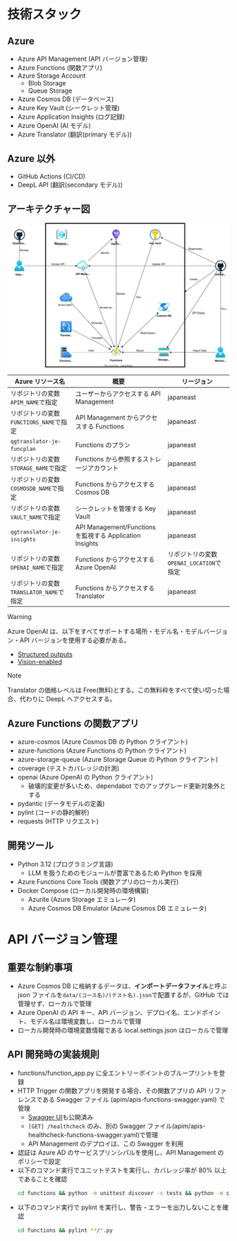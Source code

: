 # 技術スタック

## Azure

- Azure API Management (API バージョン管理)
- Azure Functions (関数アプリ)
- Azure Storage Account
  - Blob Storage
  - Queue Storage
- Azure Cosmos DB (データベース)
- Azure Key Vault (シークレット管理)
- Azure Application Insights (ログ記録)
- Azure OpenAI (AI モデル)
- Azure Translator (翻訳(primary モデル))

## Azure 以外

- GitHub Actions (CI/CD)
- DeepL API (翻訳(secondary モデル))

## アーキテクチャー図

![architecture.drawio](architecture.drawio.svg)

| Azure リソース名                        | 概要                                                     | リージョン                              |
| --------------------------------------- | -------------------------------------------------------- | --------------------------------------- |
| リポジトリの変数`APIM_NAME`で指定       | ユーザーからアクセスする API Management                  | japaneast                               |
| リポジトリの変数`FUNCTIONS_NAME`で指定  | API Management からアクセスする Functions                | japaneast                               |
| `qgtranslator-je-funcplan`              | Functions のプラン                                       | japaneast                               |
| リポジトリの変数`STORAGE_NAME`で指定    | Functions から参照するストレージアカウント               | japaneast                               |
| リポジトリの変数`COSMOSDB_NAME`で指定   | Functions からアクセスする Cosmos DB                     | japaneast                               |
| リポジトリの変数`VAULT_NAME`で指定      | シークレットを管理する Key Vault                         | japaneast                               |
| `qgtranslator-je-insights`              | API Management/Functions を監視する Application Insights | japaneast                               |
| リポジトリの変数`OPENAI_NAME`で指定     | Functions からアクセスする Azure OpenAI                  | リポジトリの変数`OPENAI_LOCATION`で指定 |
| リポジトリの変数`TRANSLATOR_NAME`で指定 | Functions からアクセスする Translator                    | japaneast                               |

> [!WARNING]  
> Azure OpenAI は、以下をすべてサポートする場所・モデル名・モデルバージョン・API バージョンを使用する必要がある。
>
> - [Structured outputs](https://learn.microsoft.com/ja-jp/azure/ai-services/openai/how-to/structured-outputs)
> - [Vision-enabled](https://learn.microsoft.com/ja-jp/azure/ai-services/openai/how-to/gpt-with-vision)

> [!NOTE]  
> Translator の価格レベルは Free(無料)とする。この無料枠をすべて使い切った場合、代わりに DeepL へアクセスする。

## Azure Functions の関数アプリ

- azure-cosmos (Azure Cosmos DB の Python クライアント)
- azure-functions (Azure Functions の Python クライアント)
- azure-storage-queue (Azure Storage Queue の Python クライアント)
- coverage (テストカバレッジの計測)
- openai (Azure OpenAI の Python クライアント)
  - 破壊的変更が多いため、dependabot でのアップグレード更新対象外とする
- pydantic (データモデルの定義)
- pylint (コードの静的解析)
- requests (HTTP リクエスト)

## 開発ツール

- Python 3.12 (プログラミング言語)
  - LLM を扱うためのモジュールが豊富であるため Python を採用
- Azure Functions Core Tools (関数アプリのローカル実行)
- Docker Compose (ローカル開発時の環境構築)
  - Azurite (Azure Storage エミュレータ)
  - Azure Cosmos DB Emulator (Azure Cosmos DB エミュレータ)

# API バージョン管理

## 重要な制約事項

- Azure Cosmos DB に格納するデータは、**インポートデータファイル**と呼ぶ json ファイルを`data/(コース名)/(テスト名).json`で配置するが、GitHub では管理せず、ローカルで管理
- Azure OpenAI の API キー、API バージョン、デプロイ名、エンドポイント、モデル名は環境変数し、ローカルで管理
- ローカル開発時の環境変数情報である local.settings.json はローカルで管理

## API 開発時の実装規則

- functions/function_app.py に全エントリーポイントのブループリントを登録
- HTTP Trigger の関数アプリを開発する場合、その関数アプリの API リファレンスである Swagger ファイル (apim/apis-functions-swagger.yaml) で管理
  - [Swagger UI](https://infhyroyage.github.io/QuestionGPTTranslator/)も公開済み
  - `[GET] /healthcheck` のみ、別の Swagger ファイル(apim/apis-healthcheck-functions-swagger.yaml)で管理
  - API Management のデプロイは、この Swagger を利用
- 認証は Azure AD のサービスプリンシパルを使用し、API Management のポリシーで設定
- 以下のコマンド実行でユニットテストを実行し、カバレッジ率が 80% 以上であることを確認
  ```bash
  cd functions && python -m unittest discover -s tests && python -m coverage report
  ```
- 以下のコマンド実行で pylint を実行し、警告・エラーを出力しないことを確認
  ```bash
  cd functions && pylint **/*.py
  ```
